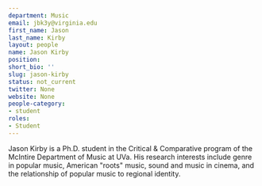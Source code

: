 ```yaml
---
department: Music
email: jbk3y@virginia.edu
first_name: Jason
last_name: Kirby
layout: people
name: Jason Kirby
position:
short_bio: ''
slug: jason-kirby
status: not_current
twitter: None
website: None
people-category:
- student
roles:
- Student
---
```


Jason Kirby is a Ph.D. student in the Critical & Comparative program of the McIntire Department of Music at UVa. His research interests include genre in popular music, American "roots" music, sound and music in cinema, and the relationship of popular music to regional identity.
